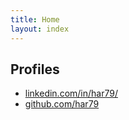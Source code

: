 ```yaml
---
title: Home
layout: index
---
```


## Profiles

[//]: # "TODO: add icons"

- [linkedin.com/in/har79/](https://www.linkedin.com/in/har79/)
- [github.com/har79](https://github.com/har79)
<!-- - <mail@harrycameron.com> -->
